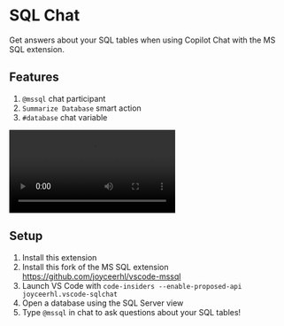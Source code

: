 # SQL Chat

Get answers about your SQL tables when using Copilot Chat with the MS SQL extension.

## Features

1. `@mssql` chat participant
2. `Summarize Database` smart action
3. `#database` chat variable

<video controls src="SQL Chat.mp4" title="@mssql Chat Participant and Smart Action"></video>

## Setup

1. Install this extension
2. Install this fork of the MS SQL extension https://github.com/joyceerhl/vscode-mssql
3. Launch VS Code with `code-insiders --enable-proposed-api joyceerhl.vscode-sqlchat`
4. Open a database using the SQL Server view
5. Type `@mssql` in chat to ask questions about your SQL tables!
